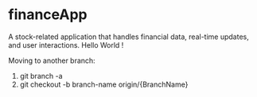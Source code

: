 # financeApp
A stock-related application that handles financial data, real-time updates, and user interactions. Hello World !


Moving to another branch:
1. git branch -a
2. git checkout -b branch-name origin/{BranchName}